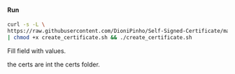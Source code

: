 #### Run

```bash
curl -s -L \
https://raw.githubusercontent.com/DioniPinho/Self-Signed-Certificate/master/create_certificate.sh -O \
| chmod +x create_certificate.sh && ./create_certificate.sh

```

Fill field with values.

the certs are int the certs folder.
